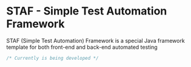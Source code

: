 # STAF - Simple Test Automation Framework
STAF (Simple Test Automation) Framework is a special Java framework template for both front-end and back-end automated testing

```java
/* Currently is being developed */
```
